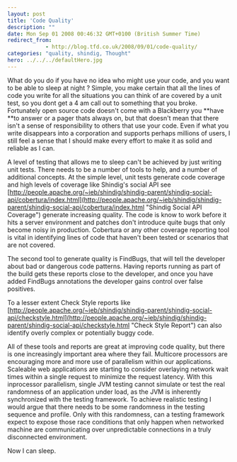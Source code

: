 ```yaml
---
layout: post
title: 'Code Quality'
description: ""
date: Mon Sep 01 2008 00:46:32 GMT+0100 (British Summer Time)
redirect_from: 
            - http://blog.tfd.co.uk/2008/09/01/code-quality/
categories: "quality, shindig, Thought"
hero: ../../../defaultHero.jpg
---
```

What do you do if you have no idea who might use your code, and you want to be able to sleep at night ? Simple, you make certain that all the lines of code you write for all the situations you can think of are covered by a unit test, so you dont get a 4 am call out to something that you broke. Fortunately open source code doesn't come with a Blackberry you **have **to answer or a pager thats always on, but that doesn't mean that there isn't a sense of responsibility to others that use your code. Even if what you write disappears into a corporation and supports perhaps millions of users, I still feel a sense that I should make every effort to make it as solid and reliable as I can.

A level of testing that allows me to sleep can't be achieved by just writing unit tests. There needs to be a number of tools to help, and a number of additional concepts. At the simple level, unit tests generate code coverage and high levels of coverage like Shindig's social API see [http://people.apache.org/~ieb/shindig/shindig-parent/shindig-social-api/cobertura/index.html](http://people.apache.org/~ieb/shindig/shindig-parent/shindig-social-api/cobertura/index.html "Shindig Social API Coverage") generate increasing quality. The code is know to work before it hits a server environment and patches don't introduce quite bugs that only become noisy in production. Cobertura or any other coverage reporting tool is vital in identifying lines of code that haven't been tested or scenarios that are not covered.

The second tool to generate quality is FindBugs, that will tell the developer about bad or dangerous code patterns. Having reports running as part of the build gets these reports close to the developer, and once you have added FindBugs annotations the developer gains control over false positives.

To a lesser extent Check Style reports like [http://people.apache.org/~ieb/shindig/shindig-parent/shindig-social-api/checkstyle.html](http://people.apache.org/~ieb/shindig/shindig-parent/shindig-social-api/checkstyle.html "Check Style Report") can also identify overly complex or potentially buggy code.

All of these tools and reports are great at improving code quality, but there is one increasingly important area where they fail. Multicore processors are encouraging more and more use of parallelism within our applications. Scaleable web applications are starting to consider overlaying network wait times within a single request to minimize the request latency. With this inprocessor parallelism, single JVM testing cannot simulate or test the real randomness of an application under load, as the JVM is inherently synchronized with the testing framework. To achieve realistic testing I would argue that there needs to be some randomness in the testing sequence and profile. Only with this randomness, can a testing framework expect to expose those race conditions that only happen when networked machine are communicating over unpredictable connections in a truly disconnected environment.

Now I can sleep.
